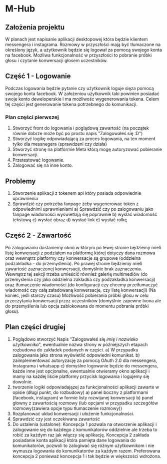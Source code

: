 # M-Hub
## Założenia projektu
W planach jest napisanie aplikacji desktopowej która będzie klientem messengera i instagrama. Rozmowy w przyszłości mają być tłumaczone na określony język, a użytkownik będzie się logował za pomocą swojego konta na facebook.
Możliwa funkcjonalność w przyszłości to pobranie próbki głosu i czytanie konwersacji głosem uczestników.

## Część 1 - Logowanie
Podczas logowania będzie pytanie czy użytkownik loguje sięza pomocą swojego konta facebook. W założeniou użytkownik taki powinien posiadać swoje konto deweloperskie i ma możliwośc wygenerowania tokena. Celem tej części jest generowanie tokena potrzebnego do komunikacji.

### Plan części pierwszej
1. Stworzyć front do logowania i poglądową zawartość (na początek równie dobrze może być po prostu napis "Zalogowałeś się :D")
2. Stworzyć logikę odpowiadającą za proces logowania, na ten moment tylko dla  messnegera (sprawdzeni czy działa)
3. Stworzyć stronę na platformie Meta którą mogę autoryzować pobieranie konwersacji. 
4. Przetestować logowanie.
5. Zalogować się na inne konto.
## Problemy
1. Stworzenie aplikacji z tokenem api który posiada odpowiednie uprawnienia
2. Sprawdzić czy potrzeba fanpage żeby wygenerowac token z odpowiednimi uprawnieniami
  a) Sprawdzić czy po zalogowaniu jako fanpage wiadomości wyświetlają się poprawnie
  b) wysłać wiadomość tekstową 
  c) wysłać obraz
  d) wysłać link
  e) wysłać rolkę 


## Część 2 - Zawartość
Po zalogowaniu dostaniemy okno w którym po lewej stronie będziemy mieli listę konwersacji z podziałem na platformę której dotyczy dana rozmowa oraz wewnątrz platformy czy konwersacje są grupowe (oddzielna podzakładka - do przemyślenia).
Po prawej stronie będziemy mieli zawartość zaznaczonej konwersacji, domyślnie brak zaznaczenia. Wewnątrz tej sekcji trzeba umieścić również galerię multimediów (do przemyślenia czy jako oddzielna zakładka czy podzakładka konwersacji) oraz tłumaczenie wiadomości.(do konfiguracji czy chcemy przetłumaczyć wiadomość czy całą załadowaną konwersacje, czy listę konwersacji)
(Na koniec, jeśli starczy czasu)
Możliwość pobierania próbki głosu w celu przeczytania konwersacji przez uczestników (domyślnie zapewne Ivona ale do przemyślenia lub opcja zablokowana do momentu pobrania próbki głosu).

## Plan części drugiej
1. Poglądowo stworzyć Napis "Zalogowałeś się *imię i nazwisko użytkownika*", ewentualnie nazwa strony w późniejszych etapach rozbudowa do zakładek podanych w części.
a) W przypadku zalogowania jako strona wyświetlić odpowiedni komunikat.
b) zaimplementować autoryzację za pomocą OAuth 2.0 dla messengera, Instagrama i whatsapp
c) domyślne logowanie będzie do messengera, każde inne jest opcjonalne, ewentualnie otwieramy okno aplikacji i mamy na każdej liście platformy przycisk logowania i logujemy się dowolnie.
3. tworzenie logiki odpowiadajązej za funkcjonalności aplikacji zawarte w opisie (długi punkt, do rozbudowy)
   a) panel boczny z platformami (facebook, instagram) w formie listy rozwijanej konwersacji
   b) panel głowny z zawartością rozmowy (lub opcjami w przypadku szczegółów rozmowy(zawiera opcje typu tłumaczenie rozmowy))
4. Rozplanować układ konwersacji i ułożenie funkcjonalności.
5. Sprawdzić czy jest oczekiwana zawartość 
6. Do ustalenia (ustalone): Koncepcja 1 pozwala na otworzenie aplikacji i zalogowanie się do każdego z komunikatorów oddzielnie ale trzeba to robić za każdym raz jak włączy się aplikację. 
Koncepcja 2 zakłada posiadanie konta aplikacji która pamięta dane logowania do komunikatorów, pozwoli to zalogiwać się różnym użytkownikom i nie wymusza logowania do komunikatorów za każdym razem.
Preferowana koncepcja 2 ponieważ koncepcja 1 i tak będzie w większości wdrożona.